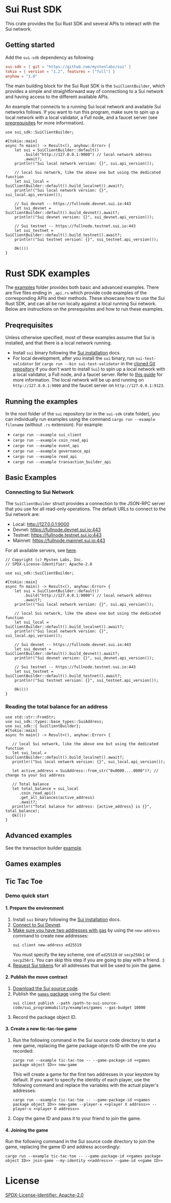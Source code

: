 # Sui Rust SDK

This crate provides the Sui Rust SDK and several APIs to interact with the Sui network. 

## Getting started

Add the `sui-sdk` dependency as following:

```toml
sui-sdk = { git = "https://github.com/mystenlabs/sui" }
tokio = { version = "1.2", features = ["full"] }
anyhow = "1.0"
```

The main building block for the Sui Rust SDK is the `SuiClientBuilder`, which provides a simple and straightforward way of connectiong to a Sui network and having access to the different available APIs. 

An example that connects to a running Sui local network and available Sui networks follows. If you want to run this program, make sure to spin up a local network with a local validator, a Full node, and a faucet server (see [preqrequisites](README.md) for more inforrmation).

```rust, ignore
use sui_sdk::SuiClientBuilder;

#[tokio::main]
async fn main() -> Result<(), anyhow::Error> {
    let sui = SuiClientBuilder::default()
        .build("http://127.0.0.1:9000") // local network address
        .await?;
    println!("Sui local network version: {}", sui.api_version());

    // local Sui network, like the above one but using the dedicated function
    let sui_local = SuiClientBuilder::default().build_localnet().await?;
    println!("Sui local network version: {}", sui_local.api_version());

    // Sui devnet -- https://fullnode.devnet.sui.io:443
    let sui_devnet = SuiClientBuilder::default().build_devnet().await?;
    println!("Sui devnet version: {}", sui_devnet.api_version());

    // Sui testnet -- https://fullnode.testnet.sui.io:443
    let sui_testnet = SuiClientBuilder::default().build_testnet().await?;
    println!("Sui testnet version: {}", sui_testnet.api_version());

    Ok(())
}

```

# Rust SDK examples

The [examples](https://github.com/MystenLabs/sui/tree/main/crates/sui-sdk/examples) folder provides both basic and advanced examples.
There are five files ending in `_api.rs` which provide code examples of the corresponding APIs and their methods. These showcase how to use the Sui Rust SDK, and can all be run locally against a local running Sui network. Below are instructions on the prerequisites and how to run these examples.  
## Preqrequisites

Unless otherwise specified, most of these examples assume that Sui is installed, and that there is a local network running.

* Install `sui` binary following the [Sui installation](https://github.com/MystenLabs/sui/blob/main/doc/src/build/install.md##install-sui-binaries) docs.
* For local development, after you install the `sui` binary, run `sui-test-validator` (or `cargo run --bin sui-test-validator` in the [cloned Git repository](https://github.com/mystenlabs/sui) if you don't want to install `Sui`) to spin up a local network with a local validator, a Full node, and a faucet server. Refer to [this guide](https://docs.sui.io/build/sui-local-network) for more information. The local network will be up and running on `http://127.0.0.1:9000` and the faucet server on `http://127.0.0.1:9123`. 

## Running the examples

In the root folder of the `sui` repository (or in the `sui-sdk` crate folder), you can individually run examples using the command  `cargo run --example filename` (without `.rs` extension). For example:
* `cargo run --example sui_client`
* `cargo run --example coin_read_api`
* `cargo run --example event_api`
* `cargo run --example governance_api`
* `cargo run --example read_api`
* `cargo run --example transaction_builder_api`
## Basic Examples

### Connecting to Sui Network
The `SuiClientBuilder` struct provides a connection to the JSON-RPC server that you use for all read-only operations. The default URLs to connect to the Sui network are:

- Local: http://127.0.0.1:9000
- Devnet: https://fullnode.devnet.sui.io:443
- Testnet: https://fullnode.testnet.sui.io:443
- Mainnet: https://fullnode.mainnet.sui.io:443

For all available servers, see [here](https://sui.io/networkinfo). 

```rust, ignore
// Copyright (c) Mysten Labs, Inc.
// SPDX-License-Identifier: Apache-2.0

use sui_sdk::SuiClientBuilder;

#[tokio::main]
async fn main() -> Result<(), anyhow::Error> {
    let sui = SuiClientBuilder::default()
        .build("http://127.0.0.1:9000") // local network address
        .await?;
    println!("Sui local network version: {}", sui.api_version());

    // local Sui network, like the above one but using the dedicated function
    let sui_local = SuiClientBuilder::default().build_localnet().await?;
    println!("Sui local network version: {}", sui_local.api_version());

    // Sui devnet -- https://fullnode.devnet.sui.io:443
    let sui_devnet = SuiClientBuilder::default().build_devnet().await?;
    println!("Sui devnet version: {}", sui_devnet.api_version());

    // Sui testnet -- https://fullnode.testnet.sui.io:443
    let sui_testnet = SuiClientBuilder::default().build_testnet().await?;
    println!("Sui testnet version: {}", sui_testnet.api_version());

    Ok(())
}
```

### Reading the total balance for an address
```rust, ignore
use std::str::FromStr;
use sui_sdk::types::base_types::SuiAddress;
use sui_sdk::{ SuiClientBuilder};
#[tokio::main]
async fn main() -> Result<(), anyhow::Error> {

   // local Sui network, like the above one but using the dedicated function
   let sui_local = SuiClientBuilder::default().build_localnet().await?;
   println!("Sui local network version: {}", sui_local.api_version());

   let active_address = SuiAddress::from_str("0x0000....0000")?; // change to your Sui address

   // Total balance
   let total_balance = sui_local
      .coin_read_api()
      .get_all_balances(active_address)
      .await?;
   println!("Total balance for address: {active_address} is {}", total_balance);
   Ok(())
}
```

## Advanced examples

See the transaction builder [example](examples/transaction_builder_api.rs).


## Games examples

## Tic Tac Toe

### Demo quick start

#### 1. Prepare the environment 
   1. Install `sui` binary following the [Sui installation](https://github.com/MystenLabs/sui/blob/main/doc/src/build/install.md##install-sui-binaries) docs.
   1. [Connect to Sui Devnet](https://github.com/MystenLabs/sui/blob/main/doc/src/build/connect-sui-network.md).
   1. [Make sure you have two addresses with gas](https://github.com/MystenLabs/sui/blob/main/doc/src/build/cli-client.md#add-existing-accounts-to-clientyaml) by using the `new-address` command to create new addresses:
      ```shell
      sui client new-address ed25519
      ```
      You must specify the key scheme, one of `ed25519` or `secp256k1` or `secp256r1`.
      You can skip this step if you are going to play with a friend. :)
   1. [Request Sui tokens](https://github.com/MystenLabs/sui/blob/main/doc/src/build/install.md#sui-tokens) for all addresses that will be used to join the game.

#### 2. Publish the move contract
   1. [Download the Sui source code](https://github.com/MystenLabs/sui/blob/main/doc/src/build/install.md#source-code).
   1. Publish the [`games` package](https://github.com/MystenLabs/sui/tree/main/sui_programmability/examples/games) 
      using the Sui client:
      ```shell
      sui client publish --path /path-to-sui-source-code/sui_programmability/examples/games --gas-budget 10000
      ```
   1. Record the package object ID.
#### 3. Create a new tic-tac-toe game
   1. Run the following command in the Sui source code directory to start a new game, replacing the game package objects ID with the one you recorded:
      ```shell
      cargo run --example tic-tac-toe -- --game-package-id <<games package object ID>> new-game
      ```
        This will create a game for the first two addresses in your keystore by default. If you want to specify the identity of each player, 
use the following command and replace the variables with the actual player's addresses:
      ```shell
      cargo run --example tic-tac-toe -- --game-package-id <<games package object ID>> new-game --player-x <<player X address>> --player-o <<player O address>>
      ```
   1. Copy the game ID and pass it to your friend to join the game.
#### 4. Joining the game
Run the following command in the Sui source code directory to join the game, replacing the game ID and address accordingly:
```shell
cargo run --example tic-tac-toe -- --game-package-id <<games package object ID>> join-game --my-identity <<address>> --game-id <<game ID>>
```


# License
[SPDX-License-Identifier: Apache-2.0](https://github.com/MystenLabs/sui/blob/main/LICENSE) 